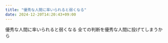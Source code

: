 ```yaml
---
title: "優秀な人間に率いられると弱くなる"
date: 2024-12-20T14:20:43+09:00
---
```

優秀な人間に率いられると弱くなる
全ての判断を優秀な人間に投げてしまうから
